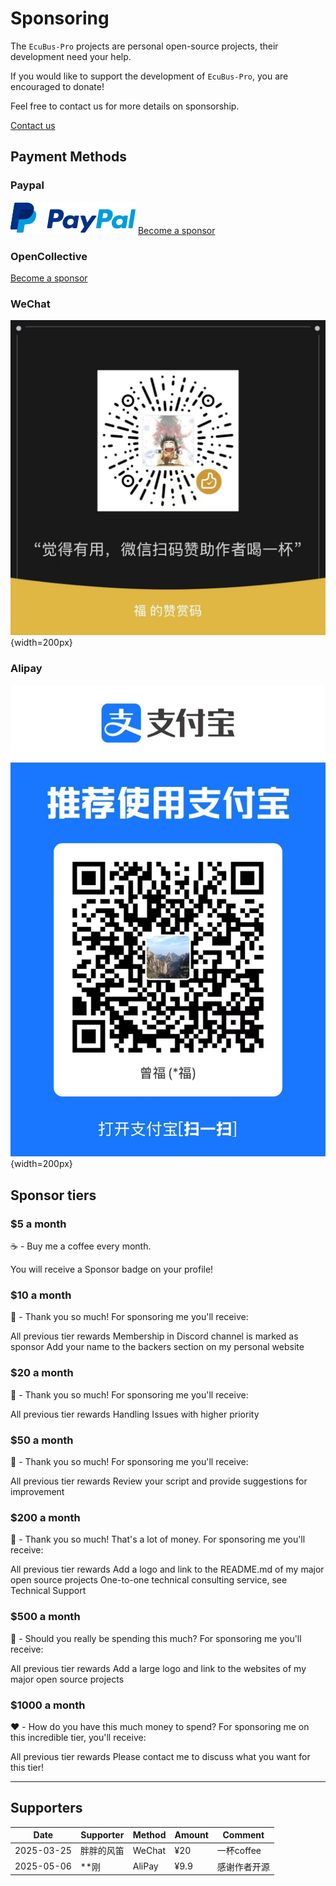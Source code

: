# Sponsoring

The `EcuBus-Pro` projects are personal open-source projects, their development need your help.

If you would like to support the development of `EcuBus-Pro`, you are encouraged to donate!

Feel free to contact us for more details on sponsorship.

[Contact us](./contact.md)

## Payment Methods

### Paypal

![alt text](paypal.png)
[Become a sponsor](https://paypal.me/zengfrankie)

### OpenCollective

[Become a sponsor](https://opencollective.com/ecubus)

### WeChat

![alipay](wechat.jpg){width=200px}

### Alipay

![alipay](alipay.jpg){width=200px}

## Sponsor tiers

### $5 a month

☕️ - Buy me a coffee every month.

You will receive a Sponsor badge on your profile!

### $10 a month

🙏 - Thank you so much! For sponsoring me you'll receive:

All previous tier rewards
Membership in Discord channel is marked as sponsor
Add your name to the backers section on my personal website

### $20 a month

🍨 - Thank you so much! For sponsoring me you'll receive:

All previous tier rewards
Handling Issues with higher priority

### $50 a month

🐹 - Thank you so much! For sponsoring me you'll receive:

All previous tier rewards
Review your script and provide suggestions for improvement

### $200 a month

🐴 - Thank you so much! That's a lot of money. For sponsoring me you'll receive:

All previous tier rewards
Add a logo and link to the README.md of my major open source projects
One-to-one technical consulting service, see Technical Support

### $500 a month

🐬 - Should you really be spending this much? For sponsoring me you'll receive:

All previous tier rewards
Add a large logo and link to the websites of my major open source projects

### $1000 a month

❤️ - How do you have this much money to spend? For sponsoring me on this incredible tier, you'll receive:

All previous tier rewards
Please contact me to discuss what you want for this tier!

---

## Supporters

| Date | Supporter | Method | Amount | Comment |
| --- | --- | --- | --- | --- |
| 2025-03-25 | 胖胖的风笛 | WeChat | ¥20 | 一杯coffee |
| 2025-05-06 | **刚 | AliPay | ¥9.9 | 感谢作者开源 |
